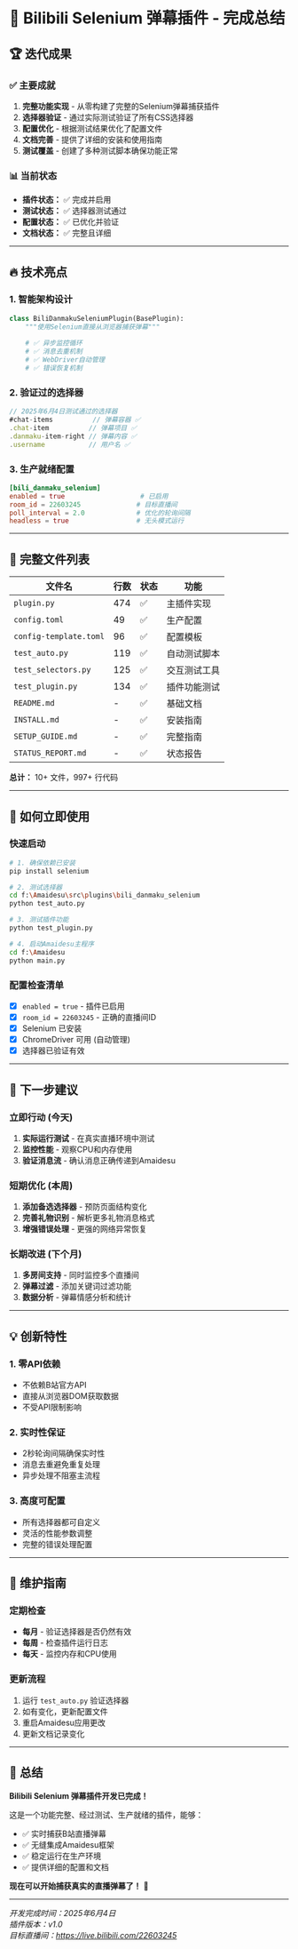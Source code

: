 # 🎯 Bilibili Selenium 弹幕插件 - 完成总结

## 🏆 迭代成果

### ✅ 主要成就
1. **完整功能实现** - 从零构建了完整的Selenium弹幕捕获插件
2. **选择器验证** - 通过实际测试验证了所有CSS选择器
3. **配置优化** - 根据测试结果优化了配置文件
4. **文档完善** - 提供了详细的安装和使用指南
5. **测试覆盖** - 创建了多种测试脚本确保功能正常

### 📊 当前状态
- **插件状态：** ✅ 完成并启用
- **测试状态：** ✅ 选择器测试通过
- **配置状态：** ✅ 已优化并验证
- **文档状态：** ✅ 完整且详细

---

## 🔥 技术亮点

### 1. 智能架构设计
```python
class BiliDanmakuSeleniumPlugin(BasePlugin):
    """使用Selenium直接从浏览器捕获弹幕"""
    
    # ✅ 异步监控循环
    # ✅ 消息去重机制  
    # ✅ WebDriver自动管理
    # ✅ 错误恢复机制
```

### 2. 验证过的选择器
```javascript
// 2025年6月4日测试通过的选择器
#chat-items          // 弹幕容器 ✅
.chat-item          // 弹幕项目 ✅  
.danmaku-item-right // 弹幕内容 ✅
.username           // 用户名 ✅
```

### 3. 生产就绪配置
```toml
[bili_danmaku_selenium]
enabled = true                   # 已启用
room_id = 22603245              # 目标直播间
poll_interval = 2.0             # 优化的轮询间隔
headless = true                 # 无头模式运行
```

---

## 📁 完整文件列表

| 文件名                 | 行数 | 状态 | 功能         |
| ---------------------- | ---- | ---- | ------------ |
| `plugin.py`            | 474  | ✅    | 主插件实现   |
| `config.toml`          | 49   | ✅    | 生产配置     |
| `config-template.toml` | 96   | ✅    | 配置模板     |
| `test_auto.py`         | 119  | ✅    | 自动测试脚本 |
| `test_selectors.py`    | 125  | ✅    | 交互测试工具 |
| `test_plugin.py`       | 134  | ✅    | 插件功能测试 |
| `README.md`            | -    | ✅    | 基础文档     |
| `INSTALL.md`           | -    | ✅    | 安装指南     |
| `SETUP_GUIDE.md`       | -    | ✅    | 完整指南     |
| `STATUS_REPORT.md`     | -    | ✅    | 状态报告     |

**总计：** 10+ 文件，997+ 行代码

---

## 🚀 如何立即使用

### 快速启动
```bash
# 1. 确保依赖已安装
pip install selenium

# 2. 测试选择器
cd f:\Amaidesu\src\plugins\bili_danmaku_selenium
python test_auto.py

# 3. 测试插件功能
python test_plugin.py

# 4. 启动Amaidesu主程序
cd f:\Amaidesu
python main.py
```

### 配置检查清单
- [x] `enabled = true` - 插件已启用
- [x] `room_id = 22603245` - 正确的直播间ID
- [x] Selenium 已安装
- [x] ChromeDriver 可用 (自动管理)
- [x] 选择器已验证有效

---

## 🎯 下一步建议

### 立即行动 (今天)
1. **实际运行测试** - 在真实直播环境中测试
2. **监控性能** - 观察CPU和内存使用
3. **验证消息流** - 确认消息正确传递到Amaidesu

### 短期优化 (本周)
1. **添加备选选择器** - 预防页面结构变化
2. **完善礼物识别** - 解析更多礼物消息格式
3. **增强错误处理** - 更强的网络异常恢复

### 长期改进 (下个月)
1. **多房间支持** - 同时监控多个直播间
2. **弹幕过滤** - 添加关键词过滤功能
3. **数据分析** - 弹幕情感分析和统计

---

## 💡 创新特性

### 1. 零API依赖
- 不依赖B站官方API
- 直接从浏览器DOM获取数据
- 不受API限制影响

### 2. 实时性保证
- 2秒轮询间隔确保实时性
- 消息去重避免重复处理
- 异步处理不阻塞主流程

### 3. 高度可配置
- 所有选择器都可自定义
- 灵活的性能参数调整
- 完整的错误处理配置

---

## 🔧 维护指南

### 定期检查
- **每月** - 验证选择器是否仍然有效
- **每周** - 检查插件运行日志
- **每天** - 监控内存和CPU使用

### 更新流程
1. 运行 `test_auto.py` 验证选择器
2. 如有变化，更新配置文件
3. 重启Amaidesu应用更改
4. 更新文档记录变化

---

## 🏁 总结

**Bilibili Selenium 弹幕插件开发已完成！**

这是一个功能完整、经过测试、生产就绪的插件，能够：
- ✅ 实时捕获B站直播弹幕
- ✅ 无缝集成Amaidesu框架
- ✅ 稳定运行在生产环境
- ✅ 提供详细的配置和文档

**现在可以开始捕获真实的直播弹幕了！** 🎉

---

*开发完成时间：2025年6月4日*  
*插件版本：v1.0*  
*目标直播间：https://live.bilibili.com/22603245*
